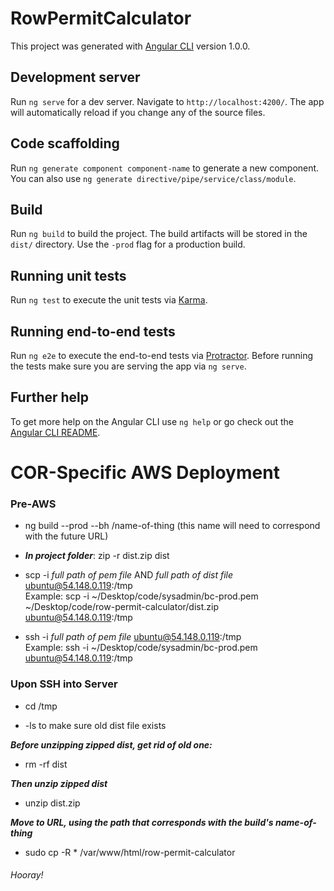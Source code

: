# RowPermitCalculator

This project was generated with [Angular CLI](https://github.com/angular/angular-cli) version 1.0.0.

## Development server

Run `ng serve` for a dev server. Navigate to `http://localhost:4200/`. The app will automatically reload if you change any of the source files.

## Code scaffolding

Run `ng generate component component-name` to generate a new component. You can also use `ng generate directive/pipe/service/class/module`.

## Build

Run `ng build` to build the project. The build artifacts will be stored in the `dist/` directory. Use the `-prod` flag for a production build.

## Running unit tests

Run `ng test` to execute the unit tests via [Karma](https://karma-runner.github.io).

## Running end-to-end tests

Run `ng e2e` to execute the end-to-end tests via [Protractor](http://www.protractortest.org/).
Before running the tests make sure you are serving the app via `ng serve`.

## Further help

To get more help on the Angular CLI use `ng help` or go check out the [Angular CLI README](https://github.com/angular/angular-cli/blob/master/README.md).

# COR-Specific AWS Deployment

### Pre-AWS

- ng build --prod --bh /name-of-thing (this name will need to correspond with the future URL)

- ***In project folder***: zip -r dist.zip dist

- scp -i *full path of pem file* AND *full path of dist file* ubuntu@54.148.0.119:/tmp  
Example: scp -i ~/Desktop/code/sysadmin/bc-prod.pem ~/Desktop/code/row-permit-calculator/dist.zip ubuntu@54.148.0.119:/tmp

- ssh -i *full path of pem file* ubuntu@54.148.0.119:/tmp   
Example: ssh -i ~/Desktop/code/sysadmin/bc-prod.pem ubuntu@54.148.0.119:/tmp

### Upon SSH into Server

- cd /tmp

- -ls to make sure old dist file exists  

***Before unzipping zipped dist, get rid of old one:***

- rm -rf dist

***Then unzip zipped dist***

- unzip dist.zip

***Move to URL, using the path that corresponds with the build's name-of-thing***

- sudo cp -R * /var/www/html/row-permit-calculator

###### Hooray!
